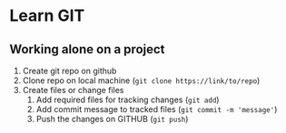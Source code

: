 # Learn GIT

## Working alone on a project

1. Create git repo on github
1. Clone repo on local machine (`git clone https://link/to/repo`)
1. Create files or change files
    1. Add required files for tracking changes (`git add`)
    1. Add commit message to tracked files (`git commit -m 'message'`)
    1. Push the changes on GITHUB (`git push`)